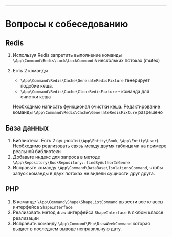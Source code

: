 ***
# Вопросы к собеседованию

## Redis
1. Используя Redis запретить выполнение команды `\App\Command\Redis\Lock\LockCommand`
в нескольких потоках (mutex)

2. Есть 2 команды
   + `\App\Command\Redis\Cache\GenerateRedisFixture`  генерирует 
   подобие кеша. 
   + `\App\Command\Redis\Cache\ClearRedisFixture` - команда для очистки кеша
    
    Необходимо написать функционал очистки кеша. Редактирование команды 
    `\App\Command\Redis\Cache\GenerateRedisFixture` разрешено

## База данных
1. Библиотека. Есть 2 сущности (`\App\Entity\Book`, `\App\Entity\User`).
Необходимо реализовать связь между двумя таблицами на примере реальной библиотеки
2. Добавьте индекс для запроса в методе `\App\Repository\BookRepository::findByAuthorInGenre`
3. Исправьте команду `\App\Command\DataBase\IsolationsCommand`, чтобы запуск
команды в двух потоках не видели сущности друг друга.

## PHP
1. В команде `\App\Command\Shape\ShapeListCommand` вывести все классы
интерфейса `ShapeInterface`
2. Реализовать метод `draw` интерфейса `ShapeInterface` в любом классе
реализации
3. Исправить команду `\App\Command\Php\DrawWeekCommand` которая выдает в 
последнем выводе неправильную дату.